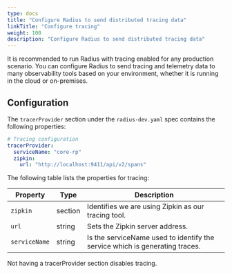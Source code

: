 ```yaml
---
type: docs
title: "Configure Radius to send distributed tracing data"
linkTitle: "Configure tracing"
weight: 100
description: "Configure Radius to send distributed tracing data"
---
```


It is recommended to run Radius with tracing enabled for any production
scenario.  You can configure Radius to send tracing and telemetry data
to many observability tools based on your environment, whether it is running in
the cloud or on-premises.

## Configuration

The `tracerProvider` section under the `radius-dev.yaml` spec contains the following properties:

```yml
# Tracing configuration
tracerProvider:
  serviceName: "core-rp"
  zipkin:
    url: "http://localhost:9411/api/v2/spans"
```

The following table lists the properties for tracing:

| Property     | Type   | Description |
|--------------|--------|-------------|
| `zipkin` | section | Identifies we are using Zipkin as our tracing tool.
| `url` | string | Sets the Zipkin server address. 
| `serviceName` | string | Is the serviceName used to identify the service which is generating traces.


Not having a tracerProvider section disables tracing.

